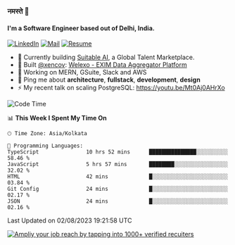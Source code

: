 ### नमस्ते 🙏

#### I'm a Software Engineer based out of Delhi, India.

[![LinkedIn](https://img.shields.io/badge/linkedin-%230077B5.svg)](https://linkedin.com/in/sambhav2612)
[![Mail](https://img.shields.io/badge/gmail-D14836)](mailto:sambhavjain2612@gmail.com)
[![Resume](https://img.shields.io/badge/resume-%23#FFFF00.svg)](https://mega.nz/file/IjA3yaoB#BFfQg1-aKva0piAd_wWs8Hf5dlnYRQ2ZkwtYwNMzBhA)

- 🏢 Currently building [Suitable AI](https://suitable.ai), a Global Talent Marketplace.
- 💅 Built [@xencov](https://github.com/xencov): [Welexo - EXIM Data Aggregator Platform](https://welexo.com)
- 🌱 Working on MERN, GSuite, Slack and AWS
- 💬 Ping me about **architecture**, **fullstack**, **development**, **design**
- ⚡️ My recent talk on scaling PostgreSQL: https://youtu.be/Mt0Aj0AHrXo

<!--START_SECTION:waka-->
![Code Time](http://img.shields.io/badge/Code%20Time-3%2C581%20hrs%2015%20mins-blue)

📊 **This Week I Spent My Time On** 

```text
🕑︎ Time Zone: Asia/Kolkata

💬 Programming Languages: 
TypeScript               10 hrs 52 mins      ███████████████░░░░░░░░░░   58.46 % 
JavaScript               5 hrs 57 mins       ████████░░░░░░░░░░░░░░░░░   32.02 % 
HTML                     42 mins             █░░░░░░░░░░░░░░░░░░░░░░░░   03.84 % 
Git Config               24 mins             █░░░░░░░░░░░░░░░░░░░░░░░░   02.17 % 
JSON                     24 mins             █░░░░░░░░░░░░░░░░░░░░░░░░   02.16 % 
```


 Last Updated on 02/08/2023 19:21:58 UTC
<!--END_SECTION:waka-->

[![Ampliy your job reach by tapping into 1000+ verified recuiters](https://user-images.githubusercontent.com/19583619/212717528-45b497fd-e886-4452-90fe-93829667bd63.png)](https://suitable.ai)

